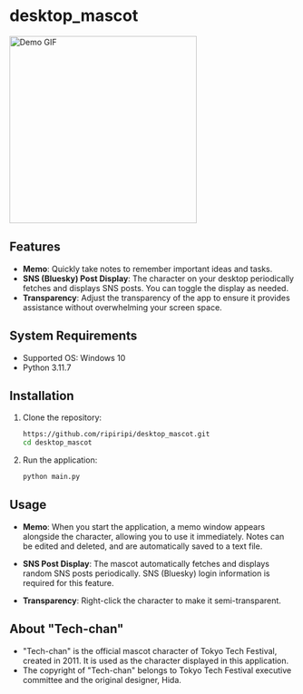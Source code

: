 # desktop_mascot
<img src="https://github.com/user-attachments/assets/264fbc24-ef6d-4db1-9cb6-654800a49218" width="330" alt="Demo GIF">


## Features

- **Memo**: Quickly take notes to remember important ideas and tasks.
- **SNS (Bluesky) Post Display**: The character on your desktop periodically fetches and displays SNS posts. You can toggle the display as needed.
- **Transparency**: Adjust the transparency of the app to ensure it provides assistance without overwhelming your screen space.

## System Requirements
- Supported OS: Windows 10
- Python 3.11.7

## Installation

1. Clone the repository:
    ```bash
    https://github.com/ripiripi/desktop_mascot.git
    cd desktop_mascot
    ```

2. Run the application:
    ```bash
    python main.py
    ```

## Usage

- **Memo**: When you start the application, a memo window appears alongside the character, allowing you to use it immediately. Notes can be edited and deleted, and are automatically saved to a text file.

- **SNS Post Display**: The mascot automatically fetches and displays random SNS posts periodically. SNS (Bluesky) login information is required for this feature.

- **Transparency**: Right-click the character to make it semi-transparent.

## About "Tech-chan"
- "Tech-chan" is the official mascot character of Tokyo Tech Festival, created in 2011. It is used as the character displayed in this application.
- The copyright of "Tech-chan" belongs to Tokyo Tech Festival executive committee and the original designer, Hida.
